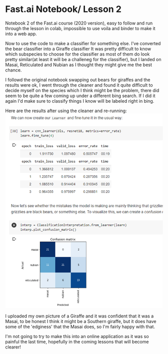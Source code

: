 # Fast.ai Notebook/ Lesson 2

Notebook 2 of the Fast.ai course (2020 version), easy to follow and run through the lesson in colab, impossible to use voila and binder to make it into a web app.

Now to use the code to make a classifier for something else.
I've converted the bear classifier into a Giraffe classifier
It was pretty difficult to know which subspecies to choose for the classifier as most of them do look pretty similar(at least it will be a challeneg for the classifier), but I landed on Masai, Reticulated and Nubian as I thought they might give me the best chance. 

I followd the original notebook swapping out bears for giraffes and the results were ok, I went through the cleaner and found it quite difficult to decide myself on the species which I think might be the problem, there did seem to be quite a few coming up under a different bing search. 
If I did it again I'd make sure to classify things I know will be labeled right in bing.

Here are the results after using the cleaner and re-running:
![Giraffe classifier results](images/classifier_results.png)


I uploaded my own picture of a Giraffe and it was confident that it was a Masai, to be honest I think it might be a Southern giraffe, but it does have some of the 'edginess' that the Masai does, so I'm fairly happy with that.  

I'm not going to try to make this into an online application as it was so painful the last time, hopefully in the coming lessons that will become clearer!
